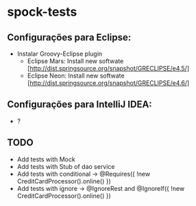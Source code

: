 # spock-tests

## Configurações para Eclipse:
* Instalar Groovy-Eclipse plugin
    * Eclipse Mars: Install new softwate [http://dist.springsource.org/snapshot/GRECLIPSE/e4.5/]
    * Eclipse Neon: Install new softwate [http://dist.springsource.org/snapshot/GRECLIPSE/e4.6/]

## Configurações para IntelliJ IDEA:
* ?

## TODO
* Add tests with Mock
* Add tests with Stub of dao service
* Add tests with conditional -> @Requires({ !new CreditCardProcessor().online() })
* Add tests with ignore -> @IgnoreRest and @IgnoreIf({ !new CreditCardProcessor().online() })
